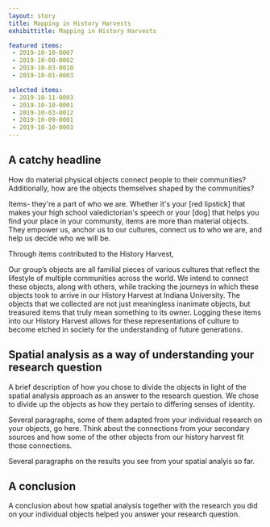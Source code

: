 ```yaml
---
layout: story
title: Mapping in History Harvests
exhibittitle: Mapping in History Harvests

featured items:
 - 2019-10-10-0007
 - 2019-10-08-0002
 - 2019-10-03-0010
 - 2019-10-01-0003

selected items:
 - 2019-10-11-0003
 - 2019-10-10-0001
 - 2019-10-03-0012
 - 2019-10-09-0001
 - 2019-10-10-0003
---
```


## A catchy headline

How do material physical objects connect people to their communities? Additionally, how are the objects themselves shaped by the communities?

Items- they're a part of who we are. Whether it's your [red lipstick] that makes your high school valedictorian's speech or your [dog] that helps you find your place in your community, items are more than material objects. They empower us, anchor us to our cultures, connect us to who we are, and help us decide who we will be.

Through items contributed to the History Harvest, 

Our group’s objects are all familial pieces of various cultures that reflect the lifestyle of multiple communities across the world. We intend to connect these objects, along with others, while tracking the journeys in which these objects took to arrive in our History Harvest at Indiana University. The objects that we collected are not just meaningless inanimate objects, but treasured items that truly mean something to its owner. Logging these items into our History Harvest allows for these representations of culture to become etched in society for the understanding of future generations.

## Spatial analysis as a way of understanding your research question

A brief description of how you chose to divide the objects in light of the spatial analysis approach as an answer to the research question.
We chose to divide up the objects as how they pertain to differing senses of identity.

Several paragraphs, some of them adapted from your individual research on your objects, go here. Think about the connections from your secondary sources and how some of the other objects from our history harvest fit those connections.

Several paragraphs on the results you see from your spatial analyis so far.

## A conclusion

A conclusion about how spatial analysis together with the research you did on your individual objects helped you answer your research question.

